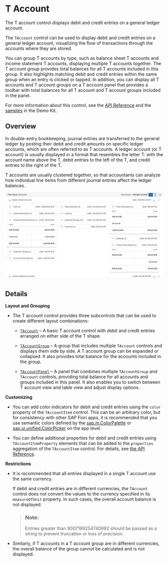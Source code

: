<!-- loiofe6792fa673c4b0fba91d35fd6493c86 -->

# T Account

The T account control displays debit and credit entries on a general ledger account.

The `TAccount` control can be used to display debit and credit entries on a general ledger account, visualizing the flow of transactions through the accounts where they are stored.

You can group T accounts by type, such as balance sheet T accounts and income statement T accounts, displaying multiple T accounts together. The T account group provides total balances for all T accounts included in this group. It also highlights matching debit and credit entries within the same group when an entry is clicked or tapped. In addition, you can display all T accounts and T account groups on a T account panel that provides a toolbar with total balances for all T account and T account groups included in the panel.

For more information about this control, see the [API Reference](https://ui5.sap.com/#/api/sap.suite.ui.commons.taccount.TAccount) and the [samples](https://ui5.sap.com/#/entity/sap.suite.ui.commons.taccount.TAccount) in the Demo Kit.



<a name="loiofe6792fa673c4b0fba91d35fd6493c86__section_ok4_lwb_mfb"/>

## Overview

In double-entry bookkeeping, journal entries are transferred to the general ledger by posting their debit and credit amounts on specific ledger accounts, which are often referred to as T accounts. A ledger account \(or T account\) is usually displayed in a format that resembles the letter T: with the account name above the T, debit entries to the left of the T, and credit entries to the right of the T.

T accounts are usually clustered together, so that accountants can analyze how individual line items from different journal entries affect the ledger balances.

 ![T Accounts](../01_Whats-New/images/WhatsNew_158_T_Account_3894aeb.jpg) 



<a name="loiofe6792fa673c4b0fba91d35fd6493c86__section_zdq_fcc_mfb"/>

## Details

**Layout and Grouping**

-   The T account control provides three subcontrols that can be used to create different layout combinations:

    -   [`TAccount`](https://ui5.sap.com/#/api/sap.suite.ui.commons.taccount.TAccount) – A basic T account control with debit and credit entries arranged on either side of the T shape.

    -   [`TAccountGroup`](https://ui5.sap.com/#/api/sap.suite.ui.commons.taccount.TAccountGroup) – A group that includes multiple `TAccount` controls and displays them side by side. A T account group can be expanded or collapsed. It also provides total balance for the accounts included in the group.

    -   [`TAccountPanel`](https://ui5.sap.com/#/api/sap.suite.ui.commons.taccount.TAccountPanel) – A panel that combines multiple `TAccountGroup` and `TAccount` controls, providing total balance for all accounts and groups included in this panel. It also enables you to switch between T account view and table view and adjust display options.



**Customizing**

-   You can add color indicators for debit and credit entries using the `color` property of the `TAccountItem` control. This can be an arbitrary color, but for consistency with other SAP Fiori apps, it is recommended that you use semantic colors defined by the [sap.m.ColorPalette](https://ui5.sap.com/#/api/sap.m.ColorPalette) or [sap.ui.unified.ColorPicker](https://ui5.sap.com/#/api/sap.ui.unified.ColorPicker) on the app level.

-   You can define additional properties for debit and credit entries using `TAccountItemProperty` elements that can be added to the `properties` aggregation of the `TAccountItem` control. For details, see [the API Reference](https://ui5.sap.com/#/api/sap.suite.ui.commons.taccount.TAccountItemProperty).


**Restrictions**

-   It is recommended that all entries displayed in a single T account use the same currency.

    If debit and credit entries are in different currencies, the `TAccount` control does not convert the values to the currency specified in its `measureOfUnit` property. In such cases, the overall account balance is not displayed.

    > ### Note:  
    > Entries greater than 9007199254740992 should be passed as a string to prevent truncation or loss of precision.

-   Similarly, if T accounts in a T account group are in different currencies, the overall balance of the group cannot be calculated and is not displayed.


